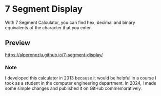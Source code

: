 # 7 Segment Display
With 7 Segment Calculator, you can find hex, decimal and binary equivalents of the character that you enter.

## Preview

https://alperenozlu.github.io/7-segment-display/


### Note


I developed this calculator in 2013 because it would be helpful in a course I took as a student in the computer engineering department. In 2024, I made some simple changes and published it on GitHub commemoratively.
